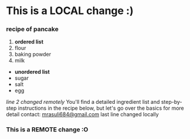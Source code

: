 
# This is a LOCAL change :)

### recipe of pancake

1. **ordered list**
2. flour
3. baking powder
4. milk

- **unordered list**
- sugar
- salt
- egg
  
*line 2 changed remotely*
You'll find a detailed ingredient list and step-by-step instructions in the recipe below, but let's go over the basics
for more detail contact: mrasuli684@gmail.com
last line changed locally
### This is a REMOTE change :O
